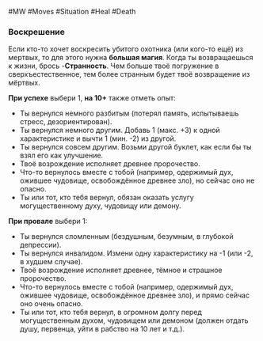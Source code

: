 #MW #Moves #Situation #Heal #Death 

### Воскрешение

Если кто-то хочет воскресить убитого охотника (или кого-то ещё) из мертвых, то для этого нужна **большая магия**. Когда ты возвращаешься к жизни, брось -**Странность**. Чем больше твоё погружение в сверхъестественное, тем более странным будет твоё возвращение из мёртвых.

**При успехе** выбери 1, **на 10+** также отметь опыт: 
- Ты вернулся немного разбитым (потерял память, испытываешь стресс, дезориентирован). 
- Ты вернулся немного другим. Добавь 1 (макс. +3) к одной характеристике и вычти 1 (мин. -2) из другой. 
- Ты вернулся совсем другим. Возьми другой буклет, как если бы ты взял его как улучшение. 
- Твоё возрождение исполняет древнее пророчество. 
- Что-то вернулось вместе с тобой (например, одержимый дух, ожившее чудовище, освобождённое древнее зло), но сейчас оно не опасно. 
- Ты или тот, кто тебя вернул, обязан оказать услугу могущественному духу, чудовищу или демону.

**При провале** выбери 1: 
- Ты вернулся сломленным (бездушным, безумным, в глубокой депрессии). 
- Ты вернулся инвалидом. Измени одну характеристику на -1 (или -2, в худшем случае). 
- Твоё возрождение исполняет древнее, тёмное и страшное пророчество. 
- Что-то вернулось вместе с тобой (например, одержимый дух, ожившее чудовище, освобождённое древнее зло), и прямо сейчас оно очень опасно. 
- Ты или тот, кто тебя вернул, в огромном долгу перед могущественным духом, чудовищем или демоном (должен отдать душу, первенца, уйти в рабство на 10 лет и т.д.).